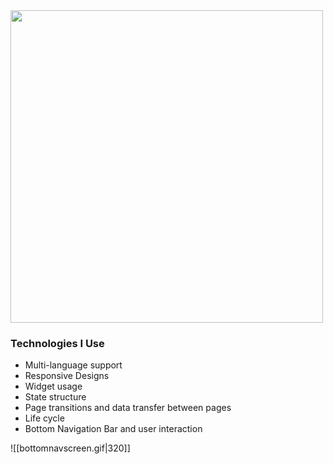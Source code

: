 
<img src="https://github.com/faruktinaz/flutter-voyage/assets/114104599/d3a483c3-02f0-4ac3-8111-d2c2e0b40ba1" width="500" height="500">

### Technologies I Use
- Multi-language support
- Responsive Designs
- Widget usage
- State structure
- Page transitions and data transfer between pages
- Life cycle
- Bottom Navigation Bar and user interaction

![[bottomnavscreen.gif|320]]

